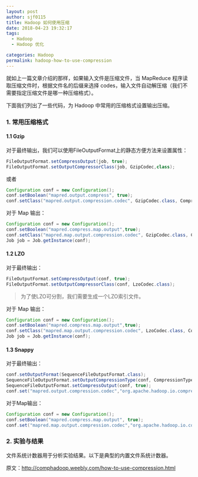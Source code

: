 ```yaml
---
layout: post
author: sjf0115
title: Hadoop 如何使用压缩
date: 2018-04-23 19:32:17
tags:
  - Hadoop
  - Hadoop 优化

categories: Hadoop
permalink: hadoop-how-to-use-compression
---
```


就如上一篇文章介绍的那样，如果输入文件是压缩文件，当 MapReduce 程序读取压缩文件时，根据文件名的后缀来选择 codes，输入文件自动解压缩（我们不需要指定压缩文件是哪一种压缩格式）。

下面我们列出了一些代码，为 Hadoop 中常用的压缩格式设置输出压缩。

### 1. 常用压缩格式
#### 1.1 Gzip

对于最终输出，我们可以使用FileOutputFormat上的静态方便方法来设置属性：
```java
FileOutputFormat.setCompressOutput(job, true);
FileOutputFormat.setOutputCompressorClass(job, GzipCodec,class);
```
或者
```java
Configuration conf = new Configuration();
conf.setBoolean("mapred.output.compress", true);
conf.setClass("mapred.output.compression.codec", GzipCodec.class, CompressionCodec.class);
```
对于 Map 输出：
```java
Configuration conf = new Configuration();
conf.setBoolean("mapred.compress.map.output",true);
conf.setClass("mapred.map.output.compression.codec", GzipCodec.class, CompressionCodec.class);
Job job = Job.getInstance(conf);
```

#### 1.2 LZO

对于最终输出：
```java
FileOutputFormat.setCompressOutput(conf, true);
FileOutputFormat.setOutputCompressorClass(conf, LzoCodec.class);
```
> 为了使LZO可分割，我们需要生成一个LZO索引文件。

对于 Map 输出：
```java
Configuration conf = new Configuration();
conf.setBoolean("mapred.compress.map.output",true);
conf.setClass("mapred.map.output.compression.codec", LzoCodec.class, CompressionCodec.class);
Job job = Job.getInstance(conf);
```

#### 1.3 Snappy

对于最终输出：
```java
conf.setOutputFormat(SequenceFileOutputFormat.class);
SequenceFileOutputFormat.setOutputCompressionType(conf, CompressionType.BLOCK);
SequenceFileOutputFormat.setCompressOutput(conf, true);
conf.set("mapred.output.compression.codec","org.apache.hadoop.io.compress.SnappyCodec");
```
对于Map输出：
```java
Configuration conf = new Configuration();
conf.setBoolean("mapred.compress.map.output", true);
conf.set("mapred.map.output.compression.codec","org.apache.hadoop.io.compress.SnappyCodec");
```
### 2. 实验与结果

文件系统计数器用于分析实验结果。以下是典型的内置文件系统计数器。





原文：http://comphadoop.weebly.com/how-to-use-compression.html

